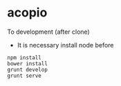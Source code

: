 # acopio

To development (after clone)
* It is necessary install node before
```
npm install
bower install
grunt develop 
grunt serve
```
